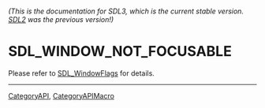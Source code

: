 ###### (This is the documentation for SDL3, which is the current stable version. [SDL2](https://wiki.libsdl.org/SDL2/) was the previous version!)
# SDL_WINDOW_NOT_FOCUSABLE

Please refer to [SDL_WindowFlags](SDL_WindowFlags) for details.

----
[CategoryAPI](CategoryAPI), [CategoryAPIMacro](CategoryAPIMacro)

